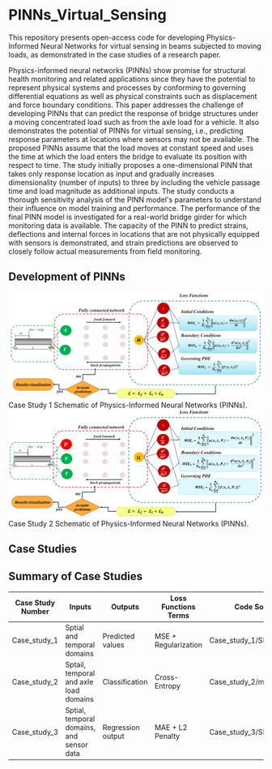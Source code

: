 # PINNs_Virtual_Sensing
This repository presents open-access code for developing Physics-Informed Neural Networks for virtual sensing in beams subjected to moving loads, as demonstrated in the case studies of a research paper.

Physics-informed neural networks (PINNs) show promise for structural health monitoring and related applications since they have the potential to represent physical systems and processes by conforming to governing differential equations as well as physical constraints such as displacement and force boundary conditions. This paper addresses the challenge of developing PINNs that can predict the response of bridge structures under a moving concentrated load such as from the axle load for a vehicle. It also demonstrates the potential of PINNs for virtual sensing, i.e., predicting response parameters at locations where sensors may not be available. The proposed PINNs assume that the load moves at constant speed and uses the time at which the load enters the bridge to evaluate its position with respect to time. The study initially proposes a one-dimensional PINN that takes only response location as input and gradually increases dimensionality (number of inputs) to three by including the vehicle passage time and load magnitude as additional inputs. The study conducts a thorough sensitivity analysis of the PINN model's parameters to understand their influence on model training and performance. The performance of the final PINN model is investigated for a real-world bridge girder for which monitoring data is available. The capacity of the PINN to predict strains, deflections and internal forces in locations that are not physically equipped with sensors is demonstrated, and strain predictions are observed to closely follow actual measurements from field monitoring.

## Development of PINNs
![alt text](https://github.com/AnmarAl-Adly/PINNs_Virtual_Sensing/blob/main/Figures/Fig.1.png)
Case Study 1 Schematic of Physics-Informed Neural Networks (PINNs).
![alt text](https://github.com/AnmarAl-Adly/PINNs_Virtual_Sensing/blob/main/Figures/Fig.2.png)
Case Study 2 Schematic of Physics-Informed Neural Networks (PINNs).
## Case Studies
## Summary of Case Studies

| Case Study Number   | Inputs               | Outputs              | Loss Functions Terms    | Code Source            |
|---------------------|----------------------|----------------------|-------------------------|------------------------|
| Case_study_1        | Sptial and temporal domains   | Predicted values     | MSE + Regularization    | Case_study_1/SN5/code.py |
| Case_study_2        | Sptail, temporal and axle load domains | Classification       | Cross-Entropy           | Case_study_2/main.py   |
| Case_study_3        | Sptial, temporal domains, and sensor data   | Regression output    | MAE + L2 Penalty        | Case_study_3/SN4/script.py |
